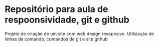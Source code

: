 <h1>Repositório para aula de respoonsividade, git e github </h1>
<p>Projeto de criação de um site com web design resopnsivo. Utilização de linhas de comando, comandos de git e site github  </p>